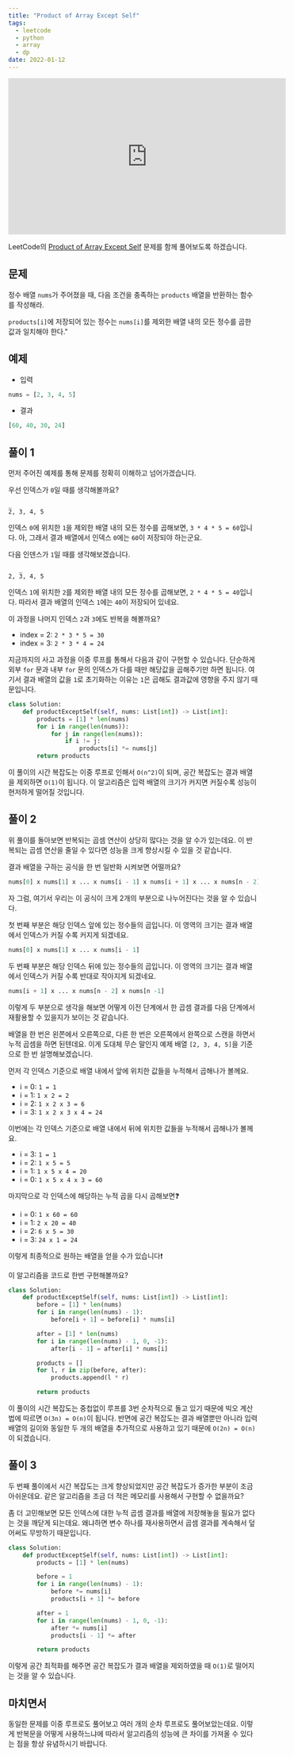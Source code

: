 ```yaml
---
title: "Product of Array Except Self"
tags:
  - leetcode
  - python
  - array
  - dp
date: 2022-01-12
---
```


<iframe width="560" height="315" src="https://www.youtube.com/embed/QFIcGyX_Ggo" title="YouTube video player" frameborder="0" allow="accelerometer; autoplay; clipboard-write; encrypted-media; gyroscope; picture-in-picture" allowfullscreen></iframe>

LeetCode의 [Product of Array Except Self](https://leetcode.com/problems/product-of-array-except-self/) 문제를 함께 풀어보도록 하겠습니다.

## 문제

정수 배열 `nums`가 주어졌을 때, 다음 조건을 충족하는 `products` 배열을 반환하는 함수를 작성해라.

`products[i]`에 저장되어 있는 정수는 `nums[i]`를 제외한 배열 내의 모든 정수를 곱한 값과 일치해야 한다."

## 예제

- 입력

```py
nums = [2, 3, 4, 5]
```

- 결과

```py
[60, 40, 30, 24]
```

## 풀이 1

먼저 주어진 예제를 통해 문제를 정확히 이해하고 넘어가겠습니다.

우선 인덱스가 `0`일 때를 생각해볼까요?

```
_
2, 3, 4, 5
```

인덱스 `0`에 위치한 `1`을 제외한 배열 내의 모든 정수를 곱해보면, `3 * 4 * 5 = 60`입니다.
아, 그래서 결과 배열에서 인덱스 `0`에는 `60`이 저장되야 하는군요.

다음 인덴스가 `1`일 때를 생각해보겠습니다.

```
   _
2, 3, 4, 5
```

인덱스 `1`에 위치한 `2`를 제외한 배열 내의 모든 정수를 곱해보면, `2 * 4 * 5 = 40`입니다.
따라서 결과 배열의 인덱스 `1`에는 `40`이 저장되어 있네요.

이 과정을 나머지 인덱스 `2`과 `3`에도 반복을 해볼까요?

- index = 2: `2 * 3 * 5 = 30`
- index = 3: `2 * 3 * 4 = 24`

지금까지의 사고 과정을 이중 루프를 통해서 다음과 같이 구현할 수 있습니다.
단순하게 외부 `for` 문과 내부 `for` 문의 인덱스가 다를 때만 해당값을 곱해주기만 하면 됩니다.
여기서 결과 배열의 값을 `1`로 초기화하는 이유는 `1`은 곱해도 결과값에 영향을 주지 않기 때문입니다.

```py
class Solution:
    def productExceptSelf(self, nums: List[int]) -> List[int]:
        products = [1] * len(nums)
        for i in range(len(nums)):
            for j in range(len(nums)):
                if i != j:
                    products[i] *= nums[j]
        return products
```

이 풀이의 시간 복잡도는 이중 루프로 인해서 `O(n^2)`이 되며, 공간 복잡도는 결과 배열을 제외하면 `O(1)`이 됩니다.
이 알고리즘은 입력 배열의 크기가 커지면 커질수록 성능이 현저하게 떨어질 것입니다.

## 풀이 2

위 풀이를 돌아보면 반복되는 곱셈 연산이 상당히 많다는 것을 알 수가 있는데요.
이 반복되는 곱셈 연산을 줄일 수 있다면 성능을 크게 향상시킬 수 있을 것 같습니다.

결과 배열을 구하는 공식을 한 번 일반화 시켜보면 어떨까요?

```py
nums[0] x nums[1] x ... x nums[i - 1] x nums[i + 1] x ... x nums[n - 2] x nums[n -1]
```

자 그럼, 여기서 우리는 이 공식이 크게 2개의 부분으로 나누어진다는 것을 알 수 있습니다.

첫 번째 부분은 해당 인덱스 앞에 있는 정수들의 곱입니다. 이 영역의 크기는 결과 배열에서 인덱스가 커질 수록 커지게 되겠네요.

```py
nums[0] x nums[1] x ... x nums[i - 1]
```

두 번째 부분은 해당 인덱스 뒤에 있는 정수들의 곱입니다. 이 영역의 크기는 결과 배열에서 인덱스가 커질 수록 반대로 작아지게 되겠네요.

```py
nums[i + 1] x ... x nums[n - 2] x nums[n -1]
```

이렇게 두 부분으로 생각을 해보면 어떻게 이전 단계에서 한 곱셈 결과를 다음 단계에서 재활용할 수 있을지가 보이는 것 같습니다.

배열을 한 번은 왼쫀에서 오른쪽으로, 다른 한 번은 오른쪽에서 완쪽으로 스캔을 하면서 누적 곱셈을 하면 된텐데요.
이게 도대체 무슨 말인지 예제 배열 `[2, 3, 4, 5]`을 기준으로 한 번 설명해보겠습니다.

먼저 각 인덱스 기준으로 배열 내에서 앞에 위치한 값들을 누적해서 곱해나가 볼께요.

- i = 0: `1 = 1`
- i = 1: `1 x 2 = 2`
- i = 2: `1 x 2 x 3 = 6`
- i = 3: `1 x 2 x 3 x 4 = 24`

이번에는 각 인덱스 기준으로 배열 내에서 뒤에 위치한 값들을 누적해서 곱해나가 볼께요.

- i = 3: `1 = 1`
- i = 2: `1 x 5 = 5`
- i = 1: `1 x 5 x 4 = 20`
- i = 0: `1 x 5 x 4 x 3 = 60`

마지막으로 각 인덱스에 해당하는 누적 곱을 다시 곱해보면❓

- i = 0: `1 x 60 = 60`
- i = 1: `2 x 20 = 40`
- i = 2: `6 x 5 = 30`
- i = 3: `24 x 1 = 24`

이렇게 최종적으로 원하는 배열을 얻을 수가 있습니다❗

이 알고리즘을 코드로 한번 구현해볼까요?

```py
class Solution:
    def productExceptSelf(self, nums: List[int]) -> List[int]:
        before = [1] * len(nums)
        for i in range(len(nums) - 1):
            before[i + 1] = before[i] * nums[i]

        after = [1] * len(nums)
        for i in range(len(nums) - 1, 0, -1):
            after[i - 1] = after[i] * nums[i]

        products = []
        for l, r in zip(before, after):
            products.append(l * r)

        return products
```

이 풀이의 시간 복잡도는 중첩없이 루프를 3번 순차적으로 돌고 있기 때문에 빅오 계산법에 따르면 `O(3n) = O(n)`이 됩니다.
반면에 공간 복잡도는 결과 배열뿐만 아니라 입력 배열의 길이와 동일한 두 개의 배열을 추가적으로 사용하고 있기 때문에 `O(2n) = O(n)`이 되겠습니다.

## 풀이 3

두 번째 풀이에서 시간 복잡도는 크게 향상되었지만 공간 복잡도가 증가한 부분이 조금 아쉬운데요.
같은 알고리즘을 조금 더 적은 메모리를 사용해서 구현할 수 없을까요?

좀 더 고민해보면 모든 인덱스에 대한 누적 곱셈 결과를 배열에 저장해놓을 필요가 없다는 것을 깨닫게 되는데요.
왜냐하면 변수 하나를 재사용하면서 곱셈 결과를 계속해서 덮어써도 무방하기 때문입니다.

```py
class Solution:
    def productExceptSelf(self, nums: List[int]) -> List[int]:
        products = [1] * len(nums)

        before = 1
        for i in range(len(nums) - 1):
            before *= nums[i]
            products[i + 1] *= before

        after = 1
        for i in range(len(nums) - 1, 0, -1):
            after *= nums[i]
            products[i - 1] *= after

        return products
```

이렇게 공간 최적화를 해주면 공간 복잡도가 결과 배열을 제외하였을 때 `O(1)`로 떨어지는 것을 알 수 있습니다.

## 마치면서

동일한 문제를 이중 루프로도 풀어보고 여러 개의 순차 루프로도 풀어보았는데요.
이렇게 반복문을 어떻게 사용하느냐에 따라서 알고리즘의 성능에 큰 차이를 가져올 수 있다는 점을 항상 유념하시기 바랍니다.
